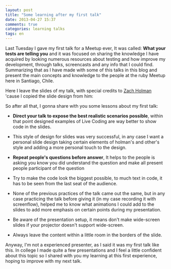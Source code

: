 ```yaml
---
layout: post
title: "Some learning after my first talk"
date: 2013-04-27 15:37
comments: true
categories: learning talks
tags: en
---
```


Last Tuesday I gave my first talk for a Meetup ever, It was called: **What your tests are telling you** and
it was focused on sharing the knowledge I have acquired by looking numerous resources about testing and how
improve my development, through talks, screencasts and any info that I could find. Summarizing that as I
have made with some of this talks in this blog and present the main concepts and knowledge to the people at
the ruby Meetup here in Santiago, Chile.

Here I leave the slides of my talk, with special credits to [Zach Holman](https://twitter.com/holman) 'cause
I copied the slide design from him:

<script async class="speakerdeck-embed" data-id="2311a8e08cf50130ca7f1231392d706a" data-ratio="1.2518337408313" src="//speakerdeck.com/assets/embed.js"></script>

So after all that, I gonna share with you some lessons about my first talk:

* **Direct your talk to expose the best realistic scenarios possible**, within that point designed examples of
  Live Coding are way better to show code in the slides.

* This style of design for slides was very successful, in any case I want a personal slide design taking
  certain elements of holman's and other's style and adding a more personal touch to the design.

* **Repeat people's questions before answer**, It helps to the people is asking you know you did understand the question
  and make all present people participant of the question

* Try to make the code look the biggest possible, to much text in code, it has to be seen from the last seat
  of the audience.

* None of the previous practices of the talk came out the same, but in any case practicing the talk
  before giving it (in my case recording it with screenflow), helped me to know what animations I could add
  to the slides to add more emphasis on certain points during my presentation.

* Be aware of the presentation setup, it means don't make wide-screen slides if your projector doesn't support
  wide-screen.

* Always leave the content within a little room in the borders of the slide.

Anyway, I'm not a experienced presenter, as I said it was my first talk like this. In college I made quite a few
presentations and I feel a little confident about this topic so I shared with you my learning at this first
experience, hoping to improve with my next talk.
